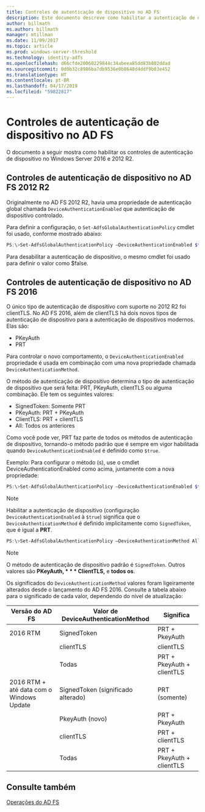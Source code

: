 ```yaml
---
title: Controles de autenticação de dispositivo no AD FS
description: Este documento descreve como habilitar a autenticação de dispositivo no AD FS para o Windows Server 2016 e 2012 R2
author: billmath
ms.author: billmath
manager: mtillman
ms.date: 11/09/2017
ms.topic: article
ms.prod: windows-server-threshold
ms.technology: identity-adfs
ms.openlocfilehash: d66cfde20060229844c34abeea85dd83b802ddad
ms.sourcegitcommit: 0d0b32c8986ba7db9536e0b8648d4ddf9b03e452
ms.translationtype: HT
ms.contentlocale: pt-BR
ms.lasthandoff: 04/17/2019
ms.locfileid: "59822817"
---
```

# <a name="device-authentication-controls-in-ad-fs"></a>Controles de autenticação de dispositivo no AD FS
O documento a seguir mostra como habilitar os controles de autenticação de dispositivo no Windows Server 2016 e 2012 R2.

## <a name="device-authentication-controls-in-ad-fs-2012-r2"></a>Controles de autenticação de dispositivo no AD FS 2012 R2
Originalmente no AD FS 2012 R2, havia uma propriedade de autenticação global chamada `DeviceAuthenticationEnabled` que autenticação de dispositivo controlado.

Para definir a configuração, o `Set-AdfsGlobalAuthenticationPolicy` cmdlet foi usado, conforme mostrado abaixo:


``` powershell
PS:\>Set-AdfsGlobalAuthenticationPolicy –DeviceAuthenticationEnabled $true
```



Para desabilitar a autenticação de dispositivo, o mesmo cmdlet foi usado para definir o valor como $false.

## <a name="device-authentication-controls-in-ad-fs-2016"></a>Controles de autenticação de dispositivo no AD FS 2016
O único tipo de autenticação de dispositivo com suporte no 2012 R2 foi clientTLS.  No AD FS 2016, além de clientTLS há dois novos tipos de autenticação de dispositivo para a autenticação de dispositivos modernos.  Elas são:
- PKeyAuth
- PRT

Para controlar o novo comportamento, o `DeviceAuthenticationEnabled` propriedade é usada em combinação com uma nova propriedade chamada `DeviceAuthenticationMethod`.  

O método de autenticação de dispositivo determina o tipo de autenticação de dispositivo que será feita: PRT, PKeyAuth, clientTLS ou alguma combinação.
Ele tem os seguintes valores:
 - SignedToken: Somente PRT
 - PKeyAuth: PRT + PKeyAuth
 - ClientTLS: PRT + clientTLS 
 - All: Todos os anteriores

Como você pode ver, PRT faz parte de todos os métodos de autenticação de dispositivo, tornando-o método padrão que é sempre em vigor habilitada quando `DeviceAuthenticationEnabled` é definido como `$true`.

Exemplo: Para configurar o método (s), use o cmdlet DeviceAuthenticationEnabled como acima, juntamente com a nova propriedade:

``` powershell
PS:\>Set-AdfsGlobalAuthenticationPolicy –DeviceAuthenticationEnabled $true
```
>[!NOTE]
> Habilitar a autenticação de dispositivo (configuração `DeviceAuthenticationEnabled` à `$true`) significa que o `DeviceAuthenticationMethod` é definido implicitamente como `SignedToken`, que é igual a **PRT**.


``` powershell
PS:\>Set-AdfsGlobalAuthenticationPolicy –DeviceAuthenticationMethod All
```
>[!NOTE]
>O método de autenticação de dispositivo padrão é `SignedToken`.  Outros valores são **PKeyAuth, * * * ClientTLS,** e **todos os**.

Os significados do `DeviceAuthenticationMethod` valores foram ligeiramente alterados desde o lançamento do AD FS 2016.  Consulte a tabela abaixo para o significado de cada valor, dependendo do nível de atualização:


|Versão do AD FS|Valor de DeviceAuthenticationMethod|Significa|
| ----- | ----- | ----- |
|2016 RTM|SignedToken|PRT + PkeyAuth|
||clientTLS|clientTLS|
||Todas|PRT + PkeyAuth + clientTLS|
|2016 RTM + até data com o Windows Update|SignedToken (significado alterado)|PRT (somente)|
||PkeyAuth (novo)|PRT + PkeyAuth|
||clientTLS|PRT + clientTLS|
||Todas|PRT + PkeyAuth + clientTLS|

## <a name="see-also"></a>Consulte também
[Operações do AD FS](../../ad-fs/AD-FS-2016-Operations.md)
